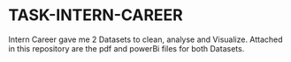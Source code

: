 # TASK-INTERN-CAREER
Intern Career gave me 2 Datasets to clean, analyse and Visualize. Attached in this repository are the pdf and powerBi files for both Datasets.
